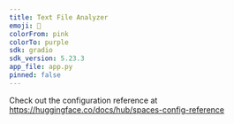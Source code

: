 ```yaml
---
title: Text File Analyzer
emoji: 🐢
colorFrom: pink
colorTo: purple
sdk: gradio
sdk_version: 5.23.3
app_file: app.py
pinned: false
---
```


Check out the configuration reference at https://huggingface.co/docs/hub/spaces-config-reference
